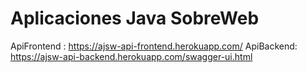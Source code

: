 # Aplicaciones Java SobreWeb

ApiFrontend : https://ajsw-api-frontend.herokuapp.com/
ApiBackend: https://ajsw-api-backend.herokuapp.com/swagger-ui.html
